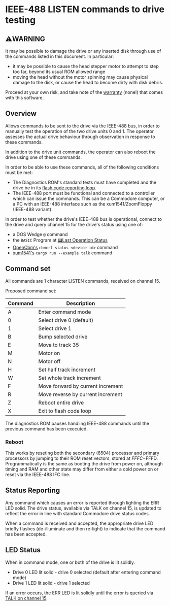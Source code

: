 # IEEE-488 LISTEN commands to drive testing

## ⚠️WARNING

It may be possible to damage the drive or any inserted disk through use of the commands listed in this document.  In particular:
- it may be possible to cause the head stepper motor to attempt to step too far, beyond its usual ROM allowed range
- moving the head without the motor spinning may cause physical damage to the disk, or cause the head to become dirty with disk debris.

Proceed at your own risk, and take note of the [warranty](/LICENSE.md) (none!) that comes with this software.

## Overview

Allows commands to be sent to the drive via the IEEE-488 bus, in order to manually test the operation of the two drive units 0 and 1.  The operator assesses the actual drive behaviour through observation in response to these commands.

In addition to the drive unit commands, the operator can also reboot the drive using one of these commands.

In order to be able to use these commands, all of the following conditions must be met:
- The Diagnostics ROM's standard tests must have completed and the drive be in its [flash code reporting loop](/README.md#detailed-result-information).
- The IEEE-488 port must be functional and connected to a controller which can issue the commands.  This can be a Commodore computer, or a PC with an IEEE-488 interface such as the xum1541/ZoomFloppy (IEEE-488 variant).

In order to test whether the drive's IEEE-488 bus is operational, connect to the drive and query channel 15 for the drive's status using one of:
- a DOS Wedge `@` command
- the `BASIC` Program at [📟Last Operation Status](/README.md#last-operation-status)
- [OpenCbm's](https://github.com/OpenCBM/OpenCBM) `cbmcrl status <device id>` command
- [xum1541's](https://github.com/piersfinlayson/xum1541) `cargo run --example talk` command

## Command set

All commands are 1 character LISTEN commands, received on channel 15.

Proposed command set:

| Command | Description |
|---------|-------------|
| A      | Enter command mode |
| 0      | Select drive 0 (default) |
| 1      | Select drive 1 |
| B      | Bump selected drive |
| E      | Move to track 35 |
| M      | Motor on |
| N      | Motor off |
| H      | Set half track increment |
| W      | Set whole track increment |
| F      | Move forward by current increment |
| R      | Move reverse by current increment |
| Z      | Reboot entire drive |
| X      | Exit to flash code loop |

The diagnostics ROM pauses handling IEEE-488 commands until the previous command has been executed.

### Reboot

This works by reseting both the secondary (6504) processor and primary processors by jumping to their ROM reset vectors, stored at $FFFC-$FFFD.  Programmatically is the same as booting the drive from power on, although timing and RAM and other state may differ from either a cold power on or reset via the IEEE-488 IFC line.

## Status Reporting

Any command which causes an error is reported through lighting the ERR LED solid.  The drive status, available via TALK on channel 15, is updated to reflect the error in line with standard Commodore drive status codes.

When a command is received and accepted, the appropriate drive LED briefly flashes (de-illuminate and then re-light) to indicate that the command has been accepted.

## LED Status

When in command mode, one or both of the drive is lit solidly.

- Drive 0 LED lit solid - drive 0 selected (default after entering command mode)
- Drive 1 LED lit solid - drive 1 selected

If an error occurs, the ERR LED is lit solidly until the error is queried via [TALK on channel 15]((../../README.md#last-operation-status)).
